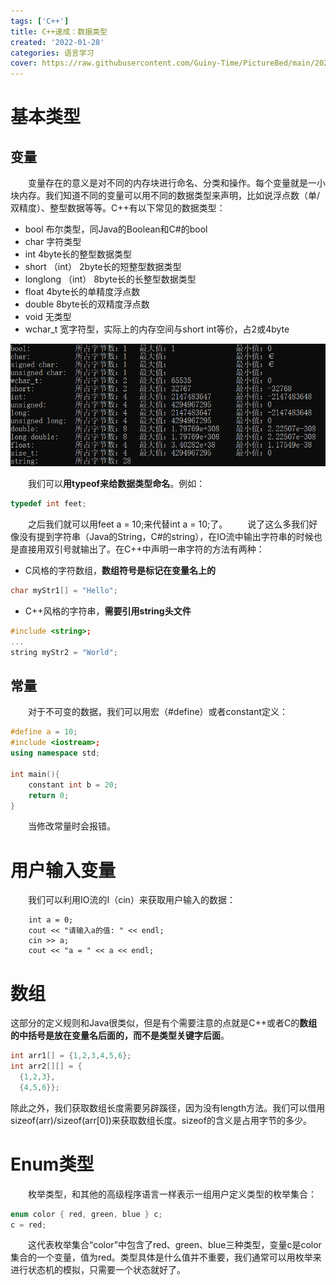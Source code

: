 ```yaml
---
tags: ['C++']
title: C++速成：数据类型
created: '2022-01-28'
categories: 语言学习
cover: https://raw.githubusercontent.com/Guiny-Time/PictureBed/main/20220129030603.png
---
```


# 基本类型
## 变量
&emsp;&emsp;变量存在的意义是对不同的内存块进行命名、分类和操作。每个变量就是一小块内存。我们知道不同的变量可以用不同的数据类型来声明，比如说浮点数（单/双精度）、整型数据等等。C++有以下常见的数据类型：
- bool
布尔类型，同Java的Boolean和C#的bool
- char
字符类型
- int
4byte长的整型数据类型
- short （int）
2byte长的短整型数据类型
- longlong  （int）
8byte长的长整型数据类型
- float
4byte长的单精度浮点数
- double
8byte长的双精度浮点数
- void
无类型
- wchar_t
宽字符型，实际上的内存空间与short int等价，占2或4byte

<img src="https://raw.githubusercontent.com/Guiny-Time/PictureBed/main/20220209204908.png" width=700/>

&emsp;&emsp;我们可以**用typeof来给数据类型命名**。例如：
```C++
typedef int feet;
```
&emsp;&emsp;之后我们就可以用feet a = 10;来代替int a = 10;了。
&emsp;&emsp;说了这么多我们好像没有提到字符串（Java的String，C#的string），在IO流中输出字符串的时候也是直接用双引号就输出了。在C++中声明一串字符的方法有两种：
- C风格的字符数组，**数组符号是标记在变量名上的**
```C++
char myStr1[] = "Hello";
```
- C++风格的字符串，**需要引用string头文件**
```C++
#include <string>;
...
string myStr2 = "World";
```

## 常量
&emsp;&emsp;对于不可变的数据，我们可以用宏（#define）或者constant定义：
```C++
#define a = 10;
#include <iostream>;
using namespace std;

int main(){
    constant int b = 20;
    return 0;
}
```
&emsp;&emsp;当修改常量时会报错。

# 用户输入变量
&emsp;&emsp;我们可以利用IO流的I（cin）来获取用户输入的数据：
```
    int a = 0;
    cout << "请输入a的值: " << endl;
    cin >> a;
    cout << "a = " << a << endl;
```

# 数组
这部分的定义规则和Java很类似，但是有个需要注意的点就是C++或者C的**数组的中括号是放在变量名后面的，而不是类型关键字后面**。
```C++
int arr1[] = {1,2,3,4,5,6};
int arr2[][] = {
  {1,2,3},
  {4,5,6}};
```
除此之外，我们获取数组长度需要另辟蹊径，因为没有length方法。我们可以借用sizeof(arr)/sizeof(arr[0])来获取数组长度。sizeof的含义是占用字节的多少。

# Enum类型
&emsp;&emsp;枚举类型，和其他的高级程序语言一样表示一组用户定义类型的枚举集合：
```C++
enum color { red, green, blue } c;
c = red;
```
&emsp;&emsp;这代表枚举集合“color”中包含了red、green、blue三种类型，变量c是color集合的一个变量，值为red。类型具体是什么值并不重要，我们通常可以用枚举来进行状态机的模拟，只需要一个状态就好了。


